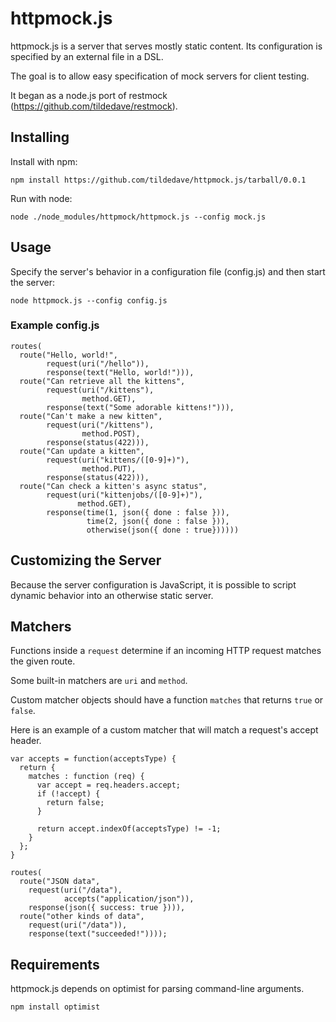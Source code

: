httpmock.js
=============

httpmock.js is a  server that serves mostly static content.  Its
configuration is specified by an external file in a DSL.

The goal is to allow easy specification of mock servers for client testing.

It began as a node.js port of restmock (https://github.com/tildedave/restmock).

Installing
----------

Install with npm:

    npm install https://github.com/tildedave/httpmock.js/tarball/0.0.1

Run with node:

    node ./node_modules/httpmock/httpmock.js --config mock.js

Usage
-----

Specify the server's behavior in a configuration file (config.js) and 
then start the server:

    node httpmock.js --config config.js

### Example config.js

    routes(
      route("Hello, world!",
            request(uri("/hello")),
            response(text("Hello, world!"))),
      route("Can retrieve all the kittens",
            request(uri("/kittens"),
                    method.GET),
            response(text("Some adorable kittens!"))),
      route("Can't make a new kitten",
            request(uri("/kittens"),
                    method.POST),
            response(status(422))),
      route("Can update a kitten",
            request(uri("kittens/([0-9]+)"),
                    method.PUT),
            response(status(422))),
      route("Can check a kitten's async status",
            request(uri("kittenjobs/([0-9]+)"),
                   method.GET),
            response(time(1, json({ done : false })),
                     time(2, json({ done : false })),
                     otherwise(json({ done : true})))))

Customizing the Server
----------------------

Because the server configuration is JavaScript, it is possible to
script dynamic behavior into an otherwise static server.

Matchers
--------

Functions inside a `request` determine if an incoming HTTP request
matches the given route.  

Some built-in matchers are `uri` and `method`.  

Custom matcher objects should have a function `matches` that returns
`true` or `false`.  

Here is an example of a custom matcher that will match a request's 
accept header.

    var accepts = function(acceptsType) {
      return {
        matches : function (req) {
          var accept = req.headers.accept;
          if (!accept) {
            return false;
          }

          return accept.indexOf(acceptsType) != -1;
        }
      };
    }

    routes(
      route("JSON data", 
        request(uri("/data"),
                accepts("application/json")),
        response(json({ success: true }))),
      route("other kinds of data",
        request(uri("/data")),
        response(text("succeeded!"))));

Requirements
------------

httpmock.js depends on optimist for parsing command-line arguments.

    npm install optimist